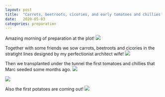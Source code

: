 ```yaml
---
layout: post
title:  "Carrots, beetroots, cicories, and early tomatoes and chillies!"
date:   2020-05-03
categories: preparation
---
```


Amazing morning of preparation at the plot! 
![](/allotment/assets/2020-05-03/d554089f-aff7-40da-8219-192d0f8951fc.jpg)

Together with some friends we sow carrots, beetroots and cicories in the stratight lines designed by my perfectionist architect wife!
![](/allotment/assets/2020-05-03/IMG_20200503_123959.jpg)

Then we transplanted under the tunnel the first tomatoes and chillies that Marc seeded some months ago.
![](/allotment/assets/2020-05-03/IMG_20200503_124020.jpg)

![](/allotment/assets/2020-05-03/IMG_20200503_132206.jpg)

Also the first potatoes are coming out!
![](/allotment/assets/2020-05-03/IMG_20200503_132218.jpg)
